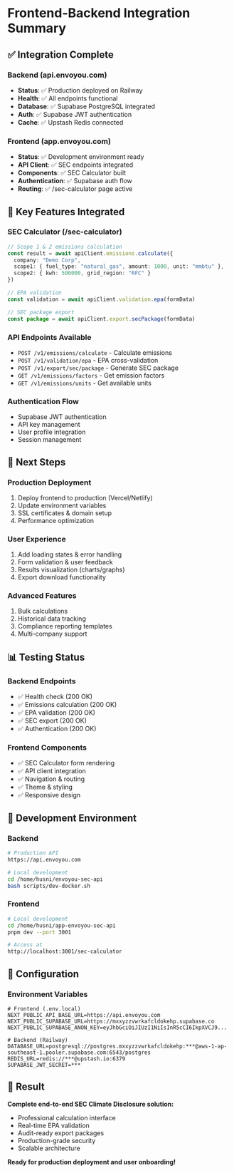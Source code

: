 # Frontend-Backend Integration Summary

## ✅ **Integration Complete**

### **Backend (api.envoyou.com)**
- **Status**: ✅ Production deployed on Railway
- **Health**: ✅ All endpoints functional
- **Database**: ✅ Supabase PostgreSQL integrated
- **Auth**: ✅ Supabase JWT authentication
- **Cache**: ✅ Upstash Redis connected

### **Frontend (app.envoyou.com)**
- **Status**: ✅ Development environment ready
- **API Client**: ✅ SEC endpoints integrated
- **Components**: ✅ SEC Calculator built
- **Authentication**: ✅ Supabase auth flow
- **Routing**: ✅ /sec-calculator page active

## 🎯 **Key Features Integrated**

### **SEC Calculator (/sec-calculator)**
```typescript
// Scope 1 & 2 emissions calculation
const result = await apiClient.emissions.calculate({
  company: "Demo Corp",
  scope1: { fuel_type: "natural_gas", amount: 1000, unit: "mmbtu" },
  scope2: { kwh: 500000, grid_region: "RFC" }
})

// EPA validation
const validation = await apiClient.validation.epa(formData)

// SEC package export
const package = await apiClient.export.secPackage(formData)
```

### **API Endpoints Available**
- `POST /v1/emissions/calculate` - Calculate emissions
- `POST /v1/validation/epa` - EPA cross-validation  
- `POST /v1/export/sec/package` - Generate SEC package
- `GET /v1/emissions/factors` - Get emission factors
- `GET /v1/emissions/units` - Get available units

### **Authentication Flow**
- Supabase JWT authentication
- API key management
- User profile integration
- Session management

## 🚀 **Next Steps**

### **Production Deployment**
1. Deploy frontend to production (Vercel/Netlify)
2. Update environment variables
3. SSL certificates & domain setup
4. Performance optimization

### **User Experience**
1. Add loading states & error handling
2. Form validation & user feedback
3. Results visualization (charts/graphs)
4. Export download functionality

### **Advanced Features**
1. Bulk calculations
2. Historical data tracking
3. Compliance reporting templates
4. Multi-company support

## 📊 **Testing Status**

### **Backend Endpoints**
- ✅ Health check (200 OK)
- ✅ Emissions calculation (200 OK)
- ✅ EPA validation (200 OK)
- ✅ SEC export (200 OK)
- ✅ Authentication (200 OK)

### **Frontend Components**
- ✅ SEC Calculator form rendering
- ✅ API client integration
- ✅ Navigation & routing
- ✅ Theme & styling
- ✅ Responsive design

## 🔧 **Development Environment**

### **Backend**
```bash
# Production API
https://api.envoyou.com

# Local development
cd /home/husni/envoyou-sec-api
bash scripts/dev-docker.sh
```

### **Frontend**
```bash
# Local development
cd /home/husni/app-envoyou-sec-api
pnpm dev --port 3001

# Access at
http://localhost:3001/sec-calculator
```

## 📝 **Configuration**

### **Environment Variables**
```env
# Frontend (.env.local)
NEXT_PUBLIC_API_BASE_URL=https://api.envoyou.com
NEXT_PUBLIC_SUPABASE_URL=https://mxxyzzvwrkafcldokehp.supabase.co
NEXT_PUBLIC_SUPABASE_ANON_KEY=eyJhbGciOiJIUzI1NiIsInR5cCI6IkpXVCJ9...

# Backend (Railway)
DATABASE_URL=postgresql://postgres.mxxyzzvwrkafcldokehp:***@aws-1-ap-southeast-1.pooler.supabase.com:6543/postgres
REDIS_URL=redis://***@upstash.io:6379
SUPABASE_JWT_SECRET=***
```

## 🎉 **Result**

**Complete end-to-end SEC Climate Disclosure solution:**
- Professional calculation interface
- Real-time EPA validation
- Audit-ready export packages
- Production-grade security
- Scalable architecture

**Ready for production deployment and user onboarding!**